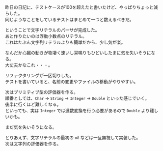 昨日の日記に、テストケースが100を超えたと書いたけど、やっぱりちょっと減らした。  
同じようなことをしているテストはまとめて一つと数えるべきだ。  

ということで文字リテラルのパーサが完成した。  
あと作りたいのは浮動小数点のリテラル。  
これはたぶん文字列リテラルよりも簡単だから、少し気が楽。

なんだか心臓の動きが物凄く速いし耳鳴りもひどいしたまに気を失いそうになる。  
大丈夫かなこれ・・・。

リファクタリングが一区切りした。  
テストを書いていると、名前の変更やファイルの移動がやりやすい。  

次はプリミティブ型の評価器を作る。  
順番としては、`Char` -> `String` -> `Integer` -> `Double` といった感じでいく。  
後半に行くほど難しくなる。  
といっても、実は `Integer` では進数変換を行う必要があるので `Double` より難しいかも。  

まだ気を失いそうになる。

とりあえず、文字リテラルの最初の `u8` などは一旦無視して実装した。  
次は文字列の評価器を作る。  


